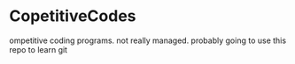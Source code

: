 # CopetitiveCodes
 ompetitive coding programs. not really managed. probably going to use this repo to learn git
